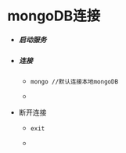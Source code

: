 # mongoDB连接

- ##### 启动服务

- ##### 连接

  - ```shell
    mongo //默认连接本地mongoDB
    ```

  - 

- 断开连接

  - ```shell
    exit
    ```

  - 